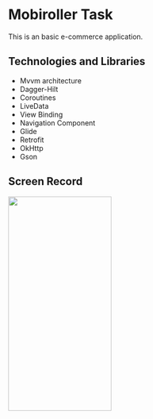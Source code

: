 # Mobiroller Task
This is an basic e-commerce application.

## Technologies and Libraries 
- Mvvm architecture
- Dagger-Hilt
- Coroutines
- LiveData
- View Binding
- Navigation Component
- Glide 
- Retrofit
- OkHttp
- Gson

## Screen Record
<img src="https://github.com/oktayagca/MobirollerTask/blob/master/ss/screenRecord.gif"  width="208" height="432"/>

